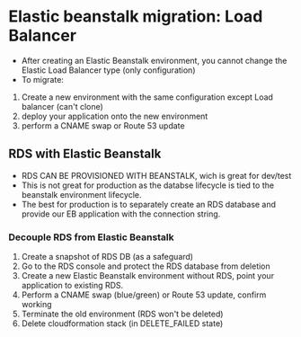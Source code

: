 # Elastic beanstalk migration: Load Balancer
 - After creating an Elastic Beanstalk environment, you cannot change the Elastic Load Balancer type (only configuration)
 - To migrate:
  1. Create a new environment with the same configuration except Load balancer (can't clone)
  2. deploy your application onto the new environment
  3. perform a CNAME swap or Route 53 update

## RDS with Elastic Beanstalk
- RDS CAN BE PROVISIONED WITH BEANSTALK, wich is great for dev/test
- This is not great for production as the databse lifecycle is tied to the beanstalk environment lifecycle.
- The best for production is to separately create an RDS database and provide our EB application with the connection string.

### Decouple RDS from Elastic Beanstalk
1. Create a snapshot of RDS DB (as a safeguard)
2. Go to the RDS console and protect the RDS database from deletion
3. Create a new Elastic Beanstalk environment without RDS, point your application to existing RDS.
4. Perform a CNAME swap (blue/green) or Route 53 update, confirm working
5. Terminate the old environment (RDS won't be deleted)
6. Delete cloudformation stack (in DELETE_FAILED  state)
